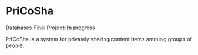 # PriCoSha

Databases Final Project: In progress

PriCoSha is a system for privately sharing content items amoung groups of people. 
